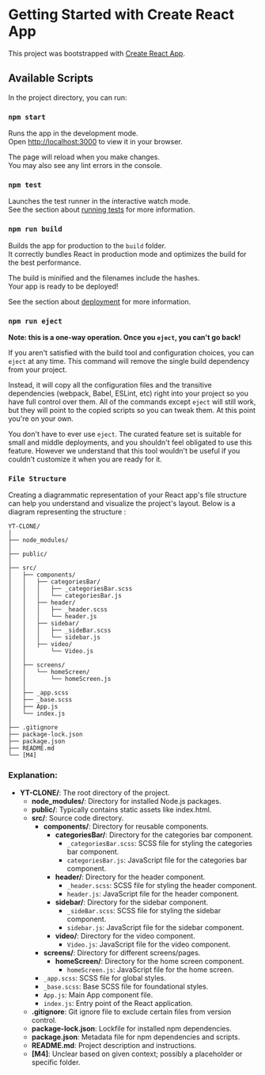 # Getting Started with Create React App

This project was bootstrapped with [Create React App](https://github.com/facebook/create-react-app).

## Available Scripts

In the project directory, you can run:

### `npm start`

Runs the app in the development mode.\
Open [http://localhost:3000](http://localhost:3000) to view it in your browser.

The page will reload when you make changes.\
You may also see any lint errors in the console.

### `npm test`

Launches the test runner in the interactive watch mode.\
See the section about [running tests](https://facebook.github.io/create-react-app/docs/running-tests) for more information.

### `npm run build`

Builds the app for production to the `build` folder.\
It correctly bundles React in production mode and optimizes the build for the best performance.

The build is minified and the filenames include the hashes.\
Your app is ready to be deployed!

See the section about [deployment](https://facebook.github.io/create-react-app/docs/deployment) for more information.

### `npm run eject`

**Note: this is a one-way operation. Once you `eject`, you can't go back!**

If you aren't satisfied with the build tool and configuration choices, you can `eject` at any time. This command will remove the single build dependency from your project.

Instead, it will copy all the configuration files and the transitive dependencies (webpack, Babel, ESLint, etc) right into your project so you have full control over them. All of the commands except `eject` will still work, but they will point to the copied scripts so you can tweak them. At this point you're on your own.

You don't have to ever use `eject`. The curated feature set is suitable for small and middle deployments, and you shouldn't feel obligated to use this feature. However we understand that this tool wouldn't be useful if you couldn't customize it when you are ready for it.

### `File Structure`
Creating a diagrammatic representation of your React app's file structure can help you understand and visualize the project's layout. Below is a diagram representing the structure :

```
YT-CLONE/
│
├── node_modules/
│
├── public/
│
├── src/
│   ├── components/
│   │   ├── categoriesBar/
│   │   │   ├── _categoriesBar.scss
│   │   │   └── categoriesBar.js
│   │   ├── header/
│   │   │   ├── _header.scss
│   │   │   └── header.js
│   │   ├── sidebar/
│   │   │   ├── _sideBar.scss
│   │   │   └── sidebar.js
│   │   ├── video/
│   │       └── Video.js
│   │
│   ├── screens/
│   │   └── homeScreen/
│   │       └── homeScreen.js
│   │
│   ├── _app.scss
│   ├── _base.scss
│   ├── App.js
│   └── index.js
│
├── .gitignore
├── package-lock.json
├── package.json
├── README.md
└── [M4]
```

### Explanation:

- **YT-CLONE/**: The root directory of the project.
  - **node_modules/**: Directory for installed Node.js packages.
  - **public/**: Typically contains static assets like index.html.
  - **src/**: Source code directory.
    - **components/**: Directory for reusable components.
      - **categoriesBar/**: Directory for the categories bar component.
        - `_categoriesBar.scss`: SCSS file for styling the categories bar component.
        - `categoriesBar.js`: JavaScript file for the categories bar component.
      - **header/**: Directory for the header component.
        - `_header.scss`: SCSS file for styling the header component.
        - `header.js`: JavaScript file for the header component.
      - **sidebar/**: Directory for the sidebar component.
        - `_sideBar.scss`: SCSS file for styling the sidebar component.
        - `sidebar.js`: JavaScript file for the sidebar component.
      - **video/**: Directory for the video component.
        - `Video.js`: JavaScript file for the video component.
    - **screens/**: Directory for different screens/pages.
      - **homeScreen/**: Directory for the home screen component.
        - `homeScreen.js`: JavaScript file for the home screen.
    - `_app.scss`: SCSS file for global styles.
    - `_base.scss`: Base SCSS file for foundational styles.
    - `App.js`: Main App component file.
    - `index.js`: Entry point of the React application.
  - **.gitignore**: Git ignore file to exclude certain files from version control.
  - **package-lock.json**: Lockfile for installed npm dependencies.
  - **package.json**: Metadata file for npm dependencies and scripts.
  - **README.md**: Project description and instructions.
  - **[M4]**: Unclear based on given context; possibly a placeholder or specific folder.


